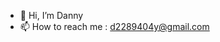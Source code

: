 - 👋 Hi, I’m Danny
- 📫 How to reach me : d2289404y@gmail.com

<!---
d2289404y-git/d2289404y-git is a ✨ special ✨ repository because its `README.md` (this file) appears on your GitHub profile.
You can click the Preview link to take a look at your changes.
--->
